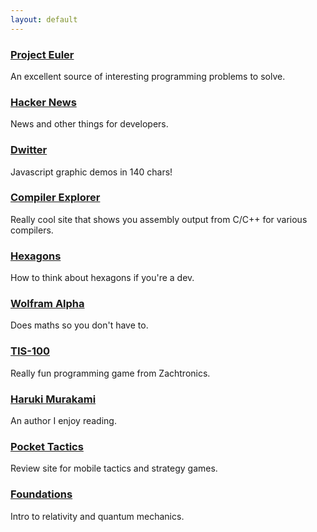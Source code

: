 ```yaml
---
layout: default
---
```


### [Project Euler](https://projecteuler.org)
An excellent source of interesting programming problems to solve.

### [Hacker News](https://news.ycombinator.com)
News and other things for developers.

### [Dwitter](https://www.dwitter.net)
Javascript graphic demos in 140 chars!

### [Compiler Explorer](https://godbolt.org)
Really cool site that shows you assembly output from C/C++ for various compilers.

### [Hexagons](https://www.redblobgames.com/grids/hexagons/)
How to think about hexagons if you're a dev.

### [Wolfram Alpha](https://www.wolframalpha.com)
Does maths so you don't have to.

### [TIS-100](http://www.zachtronics.com/tis-100/)
Really fun programming game from Zachtronics.

### [Haruki Murakami](http://www.harukimurakami.com)
An author I enjoy reading.

### [Pocket Tactics](https://www.pockettactics.com)
Review site for mobile tactics and strategy games.

### [Foundations](http://www.gregegan.net/FOUNDATIONS/)
Intro to relativity and quantum mechanics.


